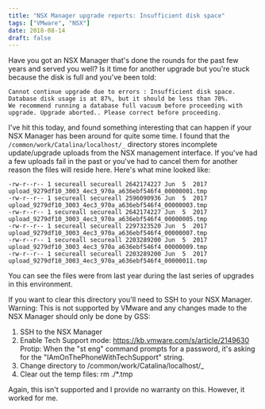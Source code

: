 ```yaml
---
title: "NSX Manager upgrade reports: Insufficient disk space"
tags: ["VMware", "NSX"]
date: 2018-08-14
draft: false
---
```


Have you got an NSX Manager that's done the rounds for the past few years and served you well? Is it time for another upgrade but you're stuck because the disk is full and you've been told:

```
Cannot continue upgrade due to errors : Insufficient disk space. Database disk usage is at 87%, but it should be less than 70%. 
We recommend running a database full vacuum before proceeding with upgrade. Upgrade aborted.. Please correct before proceeding.
```

I've hit this today, and found something interesting that can happen if your NSX Manager has been around for quite some time. I found that the `/common/work/Catalina/localhost/_` directory stores incomplete update/upgrade uploads from the NSX management interface. If you've had a few uploads fail in the past or you've had to cancel them for another reason the files will reside here. Here's what mine looked like:

```
-rw-r--r-- 1 secureall secureall 2642174227 Jun  5  2017 upload_9279df10_3003_4ec3_970a_a636ebf546f4_00000001.tmp
-rw-r--r-- 1 secureall secureall 2596090936 Jun  5  2017 upload_9279df10_3003_4ec3_970a_a636ebf546f4_00000003.tmp
-rw-r--r-- 1 secureall secureall 2642174227 Jun  5  2017 upload_9279df10_3003_4ec3_970a_a636ebf546f4_00000005.tmp
-rw-r--r-- 1 secureall secureall 2297323520 Jun  5  2017 upload_9279df10_3003_4ec3_970a_a636ebf546f4_00000007.tmp
-rw-r--r-- 1 secureall secureall 2203289200 Jun  5  2017 upload_9279df10_3003_4ec3_970a_a636ebf546f4_00000009.tmp
-rw-r--r-- 1 secureall secureall 2203289200 Jun  5  2017 upload_9279df10_3003_4ec3_970a_a636ebf546f4_00000011.tmp
```

You can see the files were from last year during the last series of upgrades in this environment.

If you want to clear this directory you'll need to SSH to your NSX Manager. Warning: This is not supported by VMware and any changes made to the NSX Manager should only be done by GSS:

1. SSH to the NSX Manager
2. Enable Tech Support mode: https://kb.vmware.com/s/article/2149630
Protip: When the "st eng" command prompts for a password, it's asking for the "IAmOnThePhoneWithTechSupport" string.
3. Change directory to /common/work/Catalina/localhost/_
4. Clear out the temp files: rm ./*.tmp

Again, this isn't supported and I provide no warranty on this. However, it worked for me.